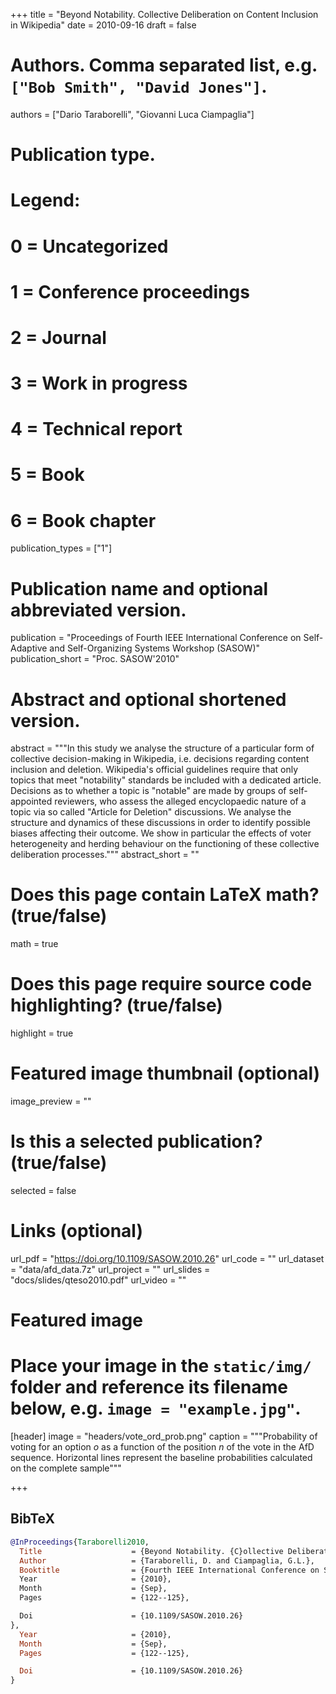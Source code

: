 +++
title = "Beyond Notability. Collective Deliberation on Content Inclusion in Wikipedia"
date = 2010-09-16
draft = false

# Authors. Comma separated list, e.g. `["Bob Smith", "David Jones"]`.
authors = ["Dario Taraborelli", "Giovanni Luca Ciampaglia"]

# Publication type.
# Legend:
# 0 = Uncategorized
# 1 = Conference proceedings
# 2 = Journal
# 3 = Work in progress
# 4 = Technical report
# 5 = Book
# 6 = Book chapter
publication_types = ["1"]

# Publication name and optional abbreviated version.
publication = "Proceedings of Fourth IEEE International Conference on Self-Adaptive and Self-Organizing Systems Workshop (SASOW)"
publication_short = "Proc. SASOW'2010"

# Abstract and optional shortened version.
abstract = """In this study we analyse the structure of a
particular form of collective decision-making in Wikipedia, i.e. decisions
regarding content inclusion and deletion. Wikipedia's official guidelines
require that only topics that meet "notability" standards be included with
a dedicated article. Decisions as to whether a topic is "notable" are made
by groups of self-appointed reviewers, who assess the alleged encyclopaedic
nature of a topic via so called "Article for Deletion" discussions. We
analyse the structure and dynamics of these discussions in order to
identify possible biases affecting their outcome. We show in particular the
effects of voter heterogeneity and herding behaviour on the functioning of
these collective deliberation processes."""
abstract_short = ""

# Does this page contain LaTeX math? (true/false)
math = true

# Does this page require source code highlighting? (true/false)
highlight = true

# Featured image thumbnail (optional)
image_preview = ""

# Is this a selected publication? (true/false)
selected = false

# Links (optional)
url_pdf = "https://doi.org/10.1109/SASOW.2010.26"
url_code = ""
url_dataset = "data/afd_data.7z"
url_project = ""
url_slides = "docs/slides/qteso2010.pdf"
url_video = ""

# Featured image
# Place your image in the `static/img/` folder and reference its filename below, e.g. `image = "example.jpg"`.
[header]
image = "headers/vote_ord_prob.png"
caption = """Probability of voting for an option $o$ as a function of the
position $n$ of the vote in the AfD sequence. Horizontal lines represent
the baseline probabilities calculated on the complete sample"""

+++

## BibTeX

```bibtex
@InProceedings{Taraborelli2010,
  Title                    = {Beyond Notability. {C}ollective Deliberation on Content Inclusion in Wikipedia},
  Author                   = {Taraborelli, D. and Ciampaglia, G.L.},
  Booktitle                = {Fourth IEEE International Conference on Self-Adaptive and Self-Organizing Systems Workshop (SASOW),
  Year                     = {2010},
  Month                    = {Sep},
  Pages                    = {122--125},

  Doi                      = {10.1109/SASOW.2010.26}
},
  Year                     = {2010},
  Month                    = {Sep},
  Pages                    = {122--125},

  Doi                      = {10.1109/SASOW.2010.26}
}
```
